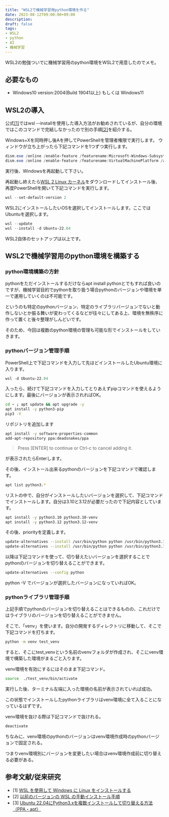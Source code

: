 ```yaml
---
title: "WSL2で機械学習用python環境を作る"
date: 2023-08-12T09:00:00+09:00
description:
draft: false
tags:
- WSL2
- python
- AI
- 機械学習
---
```

WSL2の勉強ついでに機械学習用のpython環境をWSL2で用意したのでメモ。
<!--more-->
## 必要なもの
- Windows10 version:2004(Build 19041以上) もしくは Windows11

## WSL2の導入
公式[[1]](https://learn.microsoft.com/ja-jp/windows/wsl/install)ではwsl --installを使用した導入方法がお勧めされているが、自分の環境ではこのコマンドで完結しなかったので別の手順[[2]](https://learn.microsoft.com/ja-jp/windows/wsl/install-manual)を紹介する。

Windows+Xを同時押し後Aを押してPowerShellを管理者権限で実行します。  ウィンドウが立ち上がったら下記コマンドを1つずつ実行します。
```PowerShell
dism.exe /online /enable-feature /featurename:Microsoft-Windows-Subsystem-Linux /all /norestart
dism.exe /online /enable-feature /featurename:VirtualMachinePlatform /all /norestart
```
実行後、Windowsを再起動して下さい。

再起動し終えたら[WSL 2 Linux カーネル](https://github.com/microsoft/WSL2-Linux-Kernel)をダウンロードしてインストール後、再度PowerShellを開いて下記コマンドを実行します。
```PowerShell
wsl --set-default-version 2
```
WSL2にインストールしたいOSを選択してインストールします。ここではUbuntuを選択します。
```PowerShell
wsl --update
wsl --install -d Ubuntu-22.04
```
WSL2自体のセットアップは以上です。

## WSL2で機械学習用のpython環境を構築する

### python環境構築の方針
pythonをただインストールするだけならapt install pythonとでもすれば良いのですが、機械学習目的でpythonを取り扱う場合pythonのバージョンや環境を単一で運用していくのは不可能です。

というのも特定のpythonバージョン、特定のライブラリバージョンでないと動作しないとか振る舞いが変わってくるなどが往々にしてある上、環境を無秩序に作って置くと後々整理がしんどいです。

そのため、今回は複数のpython環境の管理も可能な形でインストールをしていきます。

### pythonバージョン管理手順
PowerShell上で下記コマンドを入力して先ほどインストールしたUbuntu環境に入ります。
```PowerShell
wsl -d Ubuntu-22.04
```
入ったら、続けて下記コマンドを入力してとりあえずpipコマンドを使えるようにします。最後にバージョンが表示されればOK。
```Bash
cd ~ ; apt update && apt upgrade -y
apt install -y python3-pip
pip3 -V
```

リポジトリを追加します
```Bash
apt install -y software-properties-common
add-apt-repository ppa:deadsnakes/ppa
```
>Press [ENTER] to continue or Ctrl-c to cancel adding it.   

が表示されたらEnterします。

その後、インストール出来るpythonのバージョンを下記コマンドで確認します。
```Bash
apt list python3.*
```

リストの中で、自分がインストールしたいバージョンを選択して、下記コマンドでインストールします。自分は3.10と3.12が必要だったので下記内容としています。
```Bash
apt install -y python3.10 python3.10-venv
apt install -y python3.12 python3.12-venv
```
その後、priorityを定義します。
```Bash
update-alternatives --install /usr/bin/python python /usr/bin/python3.10 10
update-alternatives --install /usr/bin/python python /usr/bin/python3.12 20
```
以降は下記コマンドを使って、切り替えたいバージョンを選択することでpythonのバージョンを切り替えることができます。
```bash
update-alternatives --config python
```
python -V でバージョンが選択したバージョンになっていればOK。

### pythonライブラリ管理手順

上記手順でpythonのバージョンを切り替えることはできるものの、これだけではライブラリのバージョンを切り替えることができません。

そこで、「venv」を使います。自分の開発するディレクトリに移動して、そこで下記コマンドを打ちます。

```bash
python -m venv test_venv
```
すると、そこにtest_venvという名前のvenvフォルダが作成され、そこにvenv環境で構築した環境がまるごと入ります。

venv環境を有効にするにはそのまま下記コマンド。
```Bash
source  ./test_venv/bin/activate
```
実行した後、ターミナル左端に入った環境の名前が表示されていれば成功。

この状態でインストールしたpythonライブラリはvenv環境に全て入ることになっているはずです。

venv環境を抜ける際は下記コマンドで抜けれる。
```Bash
deactivate
```

ちなみに、venv環境のpythonのバージョンはvenv環境作成時のpythonバージョンで固定される。

つまりvenv環境別にバージョンを変更したい場合はvenv環境作成前に切り替える必要がある。

## 参考文献/従来研究
- [1] [WSL を使用して Windows に Linux をインストールする](https://learn.microsoft.com/ja-jp/windows/wsl/install)
- [2] [以前のバージョンの WSL の手動インストール手順](https://learn.microsoft.com/ja-jp/windows/wsl/install-manual)
- [3] [Ubuntu 22.04にPython3.xを複数インストールして切り替える方法（PPA・apt）](https://qiita.com/murakami77/items/b612734ff209cbb22afb)